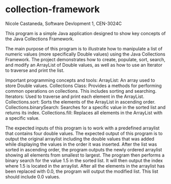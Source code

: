 # collection-framework
Nicole Castaneda, Software Devlopment 1, CEN-3024C

This program is a simple Java application designed to show key concepts of the Java Collections Framework.

The main purpose of this program is to illustrate how to manipulate a list of numeric values (more specifically Double values) using the Java Collections Framework. The project demonstrates how to create, populate, sort, search, and modify an ArrayList of Double values, as well as how to use an Iterator to traverse and print the list.

Important programming concepts and tools:
ArrayList: An array used to store Double values.
Collections Class: Provides a methods for performing common operations on collections. This includes sorting and searching.
Iterators: Used to traverse and print each element in the ArrayList.
Collections.sort: Sorts the elements of the ArrayList in ascending order.
Collections.binarySearch: Searches for a specific value in the sorted list and returns its index.
Collections.fill: Replaces all elements in the ArrayList with a specific value.

The expected inputs of this program is to work with a predefined arraylist that contains four double values.
The expected output of this program is to output the original arraylist including the double values that was added while displaying the values in the order it was inserted.
After the list was sorted in ascending order, the program outputs the newly ordered arraylist showing all elements from smallest to largest. 
The program then performs a binary search for the value 1.5 in the sorted list. It will then output the index where 1.5 is located in the arraylist. 
After all the elements in the arraylist has been replaced with 0.0, the program will output the modified list. This list should include 0.0 values.
